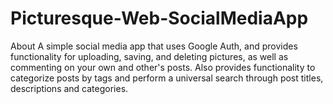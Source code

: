 # Picturesque-Web-SocialMediaApp
About A simple social media app that uses Google Auth, and provides functionality for uploading, saving, and deleting pictures, as well as commenting on your own and other's posts. Also provides functionality to categorize posts by tags and perform a universal search through post titles, descriptions and categories.
